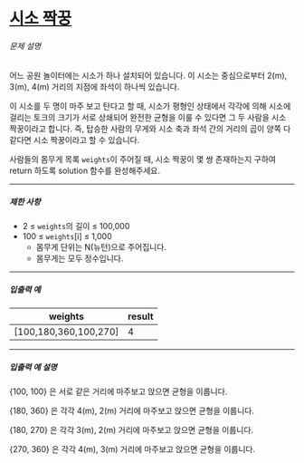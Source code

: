 # [시소 짝꿍](https://school.programmers.co.kr/learn/courses/30/lessons/152996)


###### 문제 설명


어느 공원 놀이터에는 시소가 하나 설치되어 있습니다. 이 시소는 중심으로부터 2(m), 3(m), 4(m) 거리의 지점에 좌석이 하나씩 있습니다.  

이 시소를 두 명이 마주 보고 탄다고 할 때, 시소가 평형인 상태에서 각각에 의해 시소에 걸리는 토크의 크기가 서로 상쇄되어 완전한 균형을 이룰 수 있다면 그 두 사람을 시소 짝꿍이라고 합니다. 즉, 탑승한 사람의 무게와 시소 축과 좌석 간의 거리의 곱이 양쪽 다 같다면 시소 짝꿍이라고 할 수 있습니다.  

사람들의 몸무게 목록 `weights`이 주어질 때, 시소 짝꿍이 몇 쌍 존재하는지 구하여 return 하도록 solution 함수를 완성해주세요.




---


##### 제한 사항


* 2 ≤ `weights`의 길이 ≤ 100,000
* 100 ≤ `weights`\[i] ≤ 1,000
	+ 몸무게 단위는 N(뉴턴)으로 주어집니다.
	+ 몸무게는 모두 정수입니다.




---


##### 입출력 예




| weights | result |
| --- | --- |
| \[100,180,360,100,270] | 4 |




---


##### 입출력 예 설명


{100, 100} 은 서로 같은 거리에 마주보고 앉으면 균형을 이룹니다.  

{180, 360} 은 각각 4(m), 2(m) 거리에 마주보고 앉으면 균형을 이룹니다.  

{180, 270} 은 각각 3(m), 2(m) 거리에 마주보고 앉으면 균형을 이룹니다.  

{270, 360} 은 각각 4(m), 3(m) 거리에 마주보고 앉으면 균형을 이룹니다.



